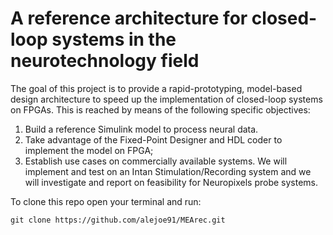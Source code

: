 # A reference architecture for closed-loop systems in the neurotechnology field

The goal of this project is to provide a rapid-prototyping, model-based design architecture to speed up the implementation of closed-loop systems on FPGAs. This is reached by means of the following specific objectives:
1.	Build a reference Simulink model to process neural data. 
2.	Take advantage of the Fixed-Point Designer and HDL coder to implement the model on FPGA;
3.	Establish use cases on commercially available systems. We will implement and test on an Intan Stimulation/Recording system and we will investigate and report on feasibility for Neuropixels probe systems.


To clone this repo open your terminal and run:

`git clone https://github.com/alejoe91/MEArec.git`
